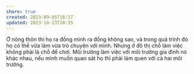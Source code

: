 ```yaml
---
share: true
created: 2023-09-05T16:17
updated: 2023-10-23T20:55
---
```


Ở nông thôn thì họ ra đồng mình ra đồng không sao, và trong quá trình đó họ có thể vừa làm vừa trò chuyện với mình. Nhưng ở đô thị chỗ làm việc không phải là chỗ để chơi. Môi trường làm việc với môi trường gia đình nó khác nhau, nếu mình muốn quan sát họ thì phải làm quen với cả hai môi trường. 